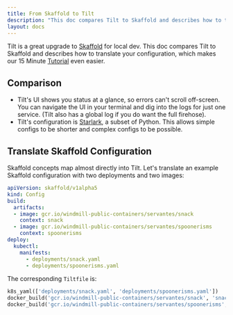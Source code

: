 ```yaml
---
title: From Skaffold to Tilt
description: "This doc compares Tilt to Skaffold and describes how to translate your configuration."
layout: docs
---
```


Tilt is a great upgrade to [Skaffold](https://skaffold.dev) for local dev. This doc compares Tilt to Skaffold and describes how to translate your configuration, which makes our 15 Minute [Tutorial](tutorial.html) even easier.

## Comparison
* Tilt's UI shows you status at a glance, so errors can't scroll off-screen. You can navigate the UI in your terminal and dig into the logs for just one service. (Tilt also has a global log if you do want the full firehose).
* Tilt's configuration is [Starlark](https://github.com/bazelbuild/starlark#tour>), a subset of Python. This allows simple configs to be shorter and complex configs to be possible.

## Translate Skaffold Configuration
Skaffold concepts map almost directly into Tilt. Let's translate an example Skaffold configuration with two deployments and two images:

```yaml
apiVersion: skaffold/v1alpha5
kind: Config
build:
  artifacts:
  - image: gcr.io/windmill-public-containers/servantes/snack
    context: snack
  - image: gcr.io/windmill-public-containers/servantes/spoonerisms
    context: spoonerisms
deploy:
  kubectl:
    manifests:
      - deployments/snack.yaml
      - deployments/spoonerisms.yaml
```

The corresponding `Tiltfile` is:
```python
k8s_yaml(['deployments/snack.yaml', 'deployments/spoonerisms.yaml'])
docker_build('gcr.io/windmill-public-containers/servantes/snack', 'snack')
docker_build('gcr.io/windmill-public-containers/servantes/spoonerisms', 'spoonerisms')
```
